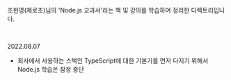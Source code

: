 조현영(제로초)님의 'Node.js 교과서'라는 책 및 강의를 학습하며 정리한 디렉토리입니다.

<br>

2022.08.07

- 회사에서 사용하는 스택인 TypeScript에 대한 기본기를 먼저 다지기 위해서 Node.js 학습은 잠정 중단
